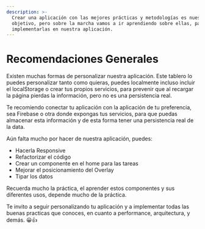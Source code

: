 ```yaml
---
description: >-
  Crear una aplicación con las mejores prácticas y metodologías es nuestro
  objetivo, pero sobre la marcha vamos a ir aprendiendo sobre ellas, para
  implementarlas en nuestra aplicación.
---
```


# Recomendaciones Generales

Existen muchas formas de personalizar nuestra aplicación. Este tablero lo puedes personalizar tanto como quieras, puedes localmente incluso incluir el localStorage o crear tus propios servicios, para prevenir que al recargar la página pierdas la información, pero no es una persistencia real.

Te recomiendo conectar tu aplicación con la aplicación de tu preferencia, sea Firebase o otra donde expongas tus servicios, para que puedas almacenar esta información y de esta forma tener una persistencia real de la data. 

Aún falta mucho por hacer de nuestra aplicación, puedes:

* Hacerla Responsive
* Refactorizar el código
* Crear un componente en el home para las tareas
* Mejorar el posicionamiento del Overlay
* Tipar los datos

Recuerda mucho la práctica, el aprender estos componentes y sus diferentes usos, depende mucho de la práctica.

Te invito a seguir personalizando tu aplicación y a implementar todas las buenas practicas que conoces, en cuanto a performance, arquitectura, y demás. 😀👍

